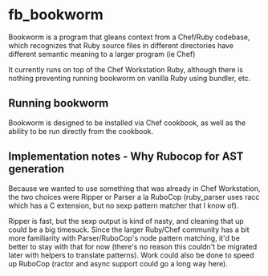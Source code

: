 fb_bookworm
===========

Bookworm is a program that gleans context from a Chef/Ruby codebase, which
recognizes that Ruby source files in different directories have different
semantic meaning to a larger program (ie Chef)

It currently runs on top of the Chef Workstation Ruby, although there is
nothing preventing running bookworm on vanilla Ruby using bundler, etc.

Running bookworm
----------------

Bookworm is designed to be installed via Chef cookbook, as well as the ability
to be run directly from the cookbook.

Implementation notes - Why Rubocop for AST generation
-----------------------------------------------------

Because we wanted to use something that was already in Chef Workstation, the
two choices were Ripper or Parser a la RuboCop (ruby_parser uses racc which has
a C extension, but no sexp pattern matcher that I know of).

Ripper is fast, but the sexp output is kind of nasty, and cleaning that up
could be a big timesuck. Since the larger Ruby/Chef community has a bit more
familiarity with Parser/RuboCop's node pattern matching, it'd be better to stay
with that for now (there's no reason this couldn't be migrated later with
helpers to translate patterns). Work could also be done to speed up RuboCop
(ractor and async support could go a long way here).
